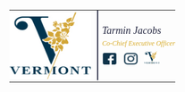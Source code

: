 <!DOCTYPE html>
<html>

<body>
  <table style="border-collapse: collapse; width: 100%; max-width: 480px;">
    <tr>
      <td style="width: 156px; padding: 0; margin: 0;">
        <img src="logo_colour.jpg" width="146" height="120" alt="Logo">
      </td>
      <td style="width: 10px; padding: 0; margin: 0;">
        <img src="vertical line.png" width="4" height="125" alt="Separator">
      </td>
      <td style="padding: 0; margin: 0; font-family: 'Abril Fatface'; font-size: 18px; color: #272a43;">
        <i>Tarmin Jacobs</i><br>
        <span style="font-size: 12px; color: #d7a924;">
          <i>Co-Chief Executive Officer</i></span><br>
        <div style="margin-top: 5px;">
            <a href="https://www.facebook.com/vermontverginsa/" target="_blank" style="text-decoration: none;">
             <img src="_facebook.png" style="width: 28px; height: 24px; margin-right: 5px;" alt="Facebook">
             </a>
            <a href="https://www.instagram.com/vergin_sa/" target="_blank" style="text-decoration: none;">
              <img src="_instagram.png" style="width: 28px; height: 24px; margin-right: 5px;" alt="Instagram">
             </a>
              <a href="https://verginsa.co.za/" target="_blank" style="text-decoration: none;">
                <img src="logo_colour.jpg" style="width: 28px; height: 24px;" alt="Vermont VerGin">
              </a>
          </div>
      </td>
    </tr>
  </table>
</body>
</html>

